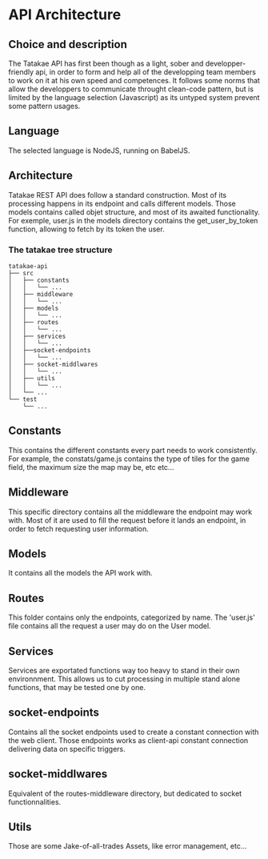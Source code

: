 # API Architecture
## Choice and description
The Tatakae API has first been though as a light, sober and developper-friendly api, in order to form and help all of the developping team members to work on it at his own speed and competences. It follows some norms that allow the developpers to communicate throught clean-code pattern, but is limited by the language selection (Javascript) as its untyped system prevent some pattern usages. 

## Language
The selected language is NodeJS, running on BabelJS.

## Architecture
Tatakae REST API does follow a standard construction. Most of its processing happens in its endpoint and calls different models. Those models contains called objet structure, and most of its awaited functionality.
For exemple, user.js in the models directory contains the get_user_by_token function, allowing to fetch by its token the user.

### The tatakae tree structure
```
tatakae-api  
├── src   
│   ├── constants  
│   │   └── ...  
│   ├── middleware  
│   │   └── ...  
│   ├── models  
│   │   └── ...  
│   ├── routes  
│   │   └── ...  
│   ├── services  
│   │   └── ...  
│   ├──socket-endpoints  
│   │   └── ...  
│   ├── socket-middlwares  
│   │   └── ...  
│   ├── utils  
│   │   └── ...
│   └── ...  
└── test
    └── ...
```

## Constants
This contains the different constants every part needs to work consistently. For example, the constats/game.js contains the type of tiles for the game field, the maximum size the map may be, etc etc...

## Middleware
This specific directory contains all the middleware the endpoint may work with. Most of it are used to fill the request before it lands an endpoint, in order to fetch requesting user information.

## Models 
It contains all the models the API work with.

## Routes
This folder contains only the endpoints, categorized by name. The 'user.js' file contains all the request a user may do on the User model.

## Services
Services are exportated functions way too heavy to stand in their own environnment. This allows us to cut processing in multiple stand alone functions, that may be tested one by one.

## socket-endpoints
Contains all the socket endpoints used to create a constant connection with the web client. Those endpoints works as client-api constant connection delivering data on specific triggers.

## socket-middlwares 
Equivalent of the routes-middleware directory, but dedicated to socket functionnalities.

## Utils
Those are some Jake-of-all-trades Assets, like error management, etc...

